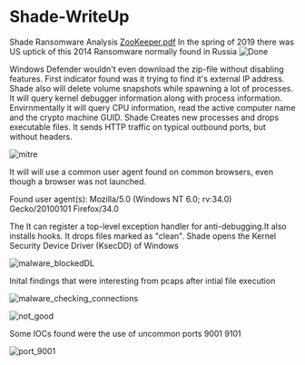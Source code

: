 # Shade-WriteUp
Shade Ransomware Analysis
[ZooKeeper.pdf](https://github.com/repins762/Shade-WriteUp/files/3862035/ZooKeeper.pdf)
In the spring of 2019 there was US uptick of this 2014 Ransomware normally found in Russia
![Done](https://user-images.githubusercontent.com/42683298/69119278-4be3b900-0a53-11ea-80db-21f1c1a9ad84.png)

Windows Defender wouldn't even download the zip-file without disabling features. First indicator found was it trying to find it's external IP address. Shade also will delete volume snapshots while spawning a lot of processes. It will query kernel debugger information along with process information. Envirnmentally it will query CPU information, read the active computer name and the crypto machine GUID. Shade Creates new processes and drops executable files. It sends HTTP traffic on typical outbound ports, but without headers. 

![mitre](https://user-images.githubusercontent.com/42683298/69119483-f8259f80-0a53-11ea-8fa2-d16cb81debcd.png)

It will will use a common user agent found on common browsers, even though a browser was not launched. 

Found user agent(s): Mozilla/5.0 (Windows NT 6.0; rv:34.0) Gecko/20100101 Firefox/34.0

The It can register a top-level exception handler for anti-debugging.It also installs hooks.
It drops files marked as "clean". Shade opens the Kernel Security Device Driver (KsecDD) of Windows
 
![malware_blockedDL](https://user-images.githubusercontent.com/42683298/69119389-a54be800-0a53-11ea-97dc-8671d5ce067e.png)

Inital findings that were interesting from pcaps after intial file execution 

![malware_checking_connections](https://user-images.githubusercontent.com/42683298/69119465-ea701a00-0a53-11ea-8acb-2025905219eb.png)

![not_good](https://user-images.githubusercontent.com/42683298/69119473-ef34ce00-0a53-11ea-826f-5cc3dd23cbd8.png)

Some IOCs found were the use of uncommon ports 9001 9101

![port_9001](https://user-images.githubusercontent.com/42683298/69119636-75511480-0a54-11ea-9d9b-0182c6f4b591.png)
